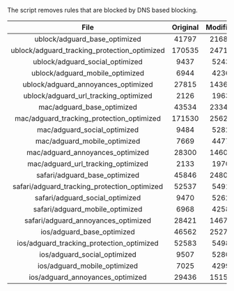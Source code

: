 The script removes rules that are blocked by DNS based blocking.


| File | Original | Modified |
|:----:|:-----:|:-----:|
| ublock/adguard_base_optimized | 41797 | 21686 |
| ublock/adguard_tracking_protection_optimized | 170535 | 24713 |
| ublock/adguard_social_optimized | 9437 | 5243 |
| ublock/adguard_mobile_optimized | 6944 | 4236 |
| ublock/adguard_annoyances_optimized | 27815 | 14364 |
| ublock/adguard_url_tracking_optimized | 2126 | 1963 |
| mac/adguard_base_optimized | 43534 | 23344 |
| mac/adguard_tracking_protection_optimized | 171530 | 25620 |
| mac/adguard_social_optimized | 9484 | 5282 |
| mac/adguard_mobile_optimized | 7669 | 4477 |
| mac/adguard_annoyances_optimized | 28300 | 14601 |
| mac/adguard_url_tracking_optimized | 2133 | 1970 |
| safari/adguard_base_optimized | 45846 | 24801 |
| safari/adguard_tracking_protection_optimized | 52537 | 5491 |
| safari/adguard_social_optimized | 9470 | 5262 |
| safari/adguard_mobile_optimized | 6968 | 4258 |
| safari/adguard_annoyances_optimized | 28421 | 14672 |
| ios/adguard_base_optimized | 46562 | 25278 |
| ios/adguard_tracking_protection_optimized | 52583 | 5498 |
| ios/adguard_social_optimized | 9507 | 5280 |
| ios/adguard_mobile_optimized | 7025 | 4299 |
| ios/adguard_annoyances_optimized | 29436 | 15156 |